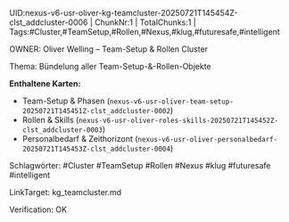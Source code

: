 UID:nexus-v6-usr-oliver-kg-teamcluster-20250721T145454Z-clst_addcluster-0006 | ChunkNr:1 | TotalChunks:1 | Tags:#Cluster,#TeamSetup,#Rollen,#Nexus,#klug,#futuresafe,#intelligent

OWNER: Oliver Welling – Team-Setup & Rollen Cluster

Thema: Bündelung aller Team-Setup-&-Rollen-Objekte

**Enthaltene Karten:**  
- Team-Setup & Phasen (`nexus-v6-usr-oliver-team-setup-20250721T145451Z-clst_addcluster-0002`)  
- Rollen & Skills (`nexus-v6-usr-oliver-roles-skills-20250721T145452Z-clst_addcluster-0003`)  
- Personalbedarf & Zeithorizont (`nexus-v6-usr-oliver-personalbedarf-20250721T145453Z-clst_addcluster-0004`)

Schlagwörter: #Cluster #TeamSetup #Rollen #Nexus #klug #futuresafe #intelligent

LinkTarget: kg_teamcluster.md  

Verification: OK

